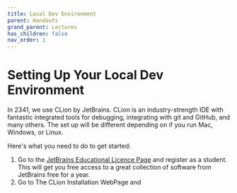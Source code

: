 ```yaml
---
title: Local Dev Environment
parent: Handouts
grand_parent: Lectures
has_children: false
nav_order: 1
---
```


# Setting Up Your Local Dev Environment

In 2341, we use CLion by JetBrains.  CLion is an industry-strength IDE with fantastic integrated tools for debugging, integrating with git and GitHub, and many others.  The set up will be different depending on if you run Mac, Windows, or Linux.  

Here's what you need to do to get started:
1. Go to the [JetBrains Educational Licence Page](https://www.jetbrains.com/community/education/#students) and register as a student.  This will get you free access to a great collection of software from JetBrains free for a year. 
2. Go to The CLion Installation WebPage and  